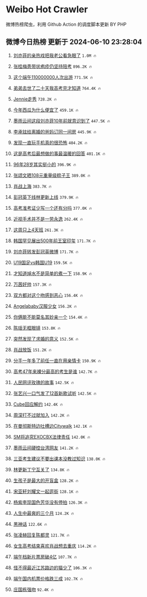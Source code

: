 # Weibo Hot Crawler 



微博热榜爬虫，利用 Github Action 的调度脚本更新 BY PHP 


## 微博今日热榜 更新于 2024-06-10 23:28:04 
1. [刘亦菲的亲热戏把我老公看急眼了](https://s.weibo.com/weibo?q=%23%E5%88%98%E4%BA%A6%E8%8F%B2%E7%9A%84%E4%BA%B2%E7%83%AD%E6%88%8F%E6%8A%8A%E6%88%91%E8%80%81%E5%85%AC%E7%9C%8B%E6%80%A5%E7%9C%BC%E4%BA%86%23&t=31&band_rank=1&Refer=top) `1.0M 🔥` 

1. [张桂梅患带状疱疹仍坚持陪考](https://s.weibo.com/weibo?q=%23%E5%BC%A0%E6%A1%82%E6%A2%85%E6%82%A3%E5%B8%A6%E7%8A%B6%E7%96%B1%E7%96%B9%E4%BB%8D%E5%9D%9A%E6%8C%81%E9%99%AA%E8%80%83%23&t=31&band_rank=2&Refer=top) `896.2K 🔥` 

1. [这个端午110000000人次出游](https://s.weibo.com/weibo?q=%23%E8%BF%99%E4%B8%AA%E7%AB%AF%E5%8D%88110000000%E4%BA%BA%E6%AC%A1%E5%87%BA%E6%B8%B8%23&t=31&band_rank=3&Refer=top) `771.5K 🔥` 

1. [弟弟去世了二十天我高考完才知道](https://s.weibo.com/weibo?q=%23%E5%BC%9F%E5%BC%9F%E5%8E%BB%E4%B8%96%E4%BA%86%E4%BA%8C%E5%8D%81%E5%A4%A9%E6%88%91%E9%AB%98%E8%80%83%E5%AE%8C%E6%89%8D%E7%9F%A5%E9%81%93%23&t=31&band_rank=4&Refer=top) `764.4K 🔥` 

1. [Jennie走秀](https://s.weibo.com/weibo?q=Jennie%E8%B5%B0%E7%A7%80&t=31&band_rank=5&Refer=top) `728.2K 🔥` 

1. [今年西瓜为什么便宜了](https://s.weibo.com/weibo?q=%23%E4%BB%8A%E5%B9%B4%E8%A5%BF%E7%93%9C%E4%B8%BA%E4%BB%80%E4%B9%88%E4%BE%BF%E5%AE%9C%E4%BA%86%23&t=31&band_rank=6&Refer=top) `459.1K 🔥` 

1. [墨雨云间这段刘亦菲10年前就意识到了](https://s.weibo.com/weibo?q=%23%E5%A2%A8%E9%9B%A8%E4%BA%91%E9%97%B4%E8%BF%99%E6%AE%B5%E5%88%98%E4%BA%A6%E8%8F%B210%E5%B9%B4%E5%89%8D%E5%B0%B1%E6%84%8F%E8%AF%86%E5%88%B0%E4%BA%86%23&t=31&band_rank=7&Refer=top) `447.5K 🔥` 

1. [李承铉给离婚的爸妈订同一间房](https://s.weibo.com/weibo?q=%23%E6%9D%8E%E6%89%BF%E9%93%89%E7%BB%99%E7%A6%BB%E5%A9%9A%E7%9A%84%E7%88%B8%E5%A6%88%E8%AE%A2%E5%90%8C%E4%B8%80%E9%97%B4%E6%88%BF%23&t=31&band_rank=8&Refer=top) `445.9K 🔥` 

1. [发现一直玩手机真的很恐怖](https://s.weibo.com/weibo?q=%23%E5%8F%91%E7%8E%B0%E4%B8%80%E7%9B%B4%E7%8E%A9%E6%89%8B%E6%9C%BA%E7%9C%9F%E7%9A%84%E5%BE%88%E6%81%90%E6%80%96%23&t=31&band_rank=9&Refer=top) `404.2K 🔥` 

1. [这是高考后最想做的事最温暖的回答](https://s.weibo.com/weibo?q=%23%E8%BF%99%E6%98%AF%E9%AB%98%E8%80%83%E5%90%8E%E6%9C%80%E6%83%B3%E5%81%9A%E7%9A%84%E4%BA%8B%E6%9C%80%E6%B8%A9%E6%9A%96%E7%9A%84%E5%9B%9E%E7%AD%94%23&t=31&band_rank=10&Refer=top) `401.1K 🔥` 

1. [96年28岁其实挺小的](https://s.weibo.com/weibo?q=%2396%E5%B9%B428%E5%B2%81%E5%85%B6%E5%AE%9E%E6%8C%BA%E5%B0%8F%E7%9A%84%23&t=31&band_rank=11&Refer=top) `396.9K 🔥` 

1. [张颂文晒108元重量级粽子王](https://s.weibo.com/weibo?q=%23%E5%BC%A0%E9%A2%82%E6%96%87%E6%99%92108%E5%85%83%E9%87%8D%E9%87%8F%E7%BA%A7%E7%B2%BD%E5%AD%90%E7%8E%8B%23&t=31&band_rank=12&Refer=top) `389.0K 🔥` 

1. [肖战上海](https://s.weibo.com/weibo?q=%E8%82%96%E6%88%98%E4%B8%8A%E6%B5%B7&t=31&band_rank=13&Refer=top) `383.7K 🔥` 

1. [彭冠英下线林更新上线](https://s.weibo.com/weibo?q=%23%E5%BD%AD%E5%86%A0%E8%8B%B1%E4%B8%8B%E7%BA%BF%E6%9E%97%E6%9B%B4%E6%96%B0%E4%B8%8A%E7%BA%BF%23&t=31&band_rank=14&Refer=top) `379.9K 🔥` 

1. [高考准考证少写一个还有分吗](https://s.weibo.com/weibo?q=%23%E9%AB%98%E8%80%83%E5%87%86%E8%80%83%E8%AF%81%E5%B0%91%E5%86%99%E4%B8%80%E4%B8%AA%E8%BF%98%E6%9C%89%E5%88%86%E5%90%97%23&t=31&band_rank=15&Refer=top) `377.0K 🔥` 

1. [近视手术并不是一劳永逸](https://s.weibo.com/weibo?q=%23%E8%BF%91%E8%A7%86%E6%89%8B%E6%9C%AF%E5%B9%B6%E4%B8%8D%E6%98%AF%E4%B8%80%E5%8A%B3%E6%B0%B8%E9%80%B8%23&t=31&band_rank=16&Refer=top) `262.4K 🔥` 

1. [这周只上4天班](https://s.weibo.com/weibo?q=%23%E8%BF%99%E5%91%A8%E5%8F%AA%E4%B8%8A4%E5%A4%A9%E7%8F%AD%23&t=31&band_rank=17&Refer=top) `261.3K 🔥` 

1. [韩国罕见展出500年前王室印玺](https://s.weibo.com/weibo?q=%23%E9%9F%A9%E5%9B%BD%E7%BD%95%E8%A7%81%E5%B1%95%E5%87%BA500%E5%B9%B4%E5%89%8D%E7%8E%8B%E5%AE%A4%E5%8D%B0%E7%8E%BA%23&t=31&band_rank=18&Refer=top) `171.7K 🔥` 

1. [刘亦菲转发彭冠英微博](https://s.weibo.com/weibo?q=%23%E5%88%98%E4%BA%A6%E8%8F%B2%E8%BD%AC%E5%8F%91%E5%BD%AD%E5%86%A0%E8%8B%B1%E5%BE%AE%E5%8D%9A%23&t=31&band_rank=19&Refer=top) `171.7K 🔥` 

1. [U19国足vs韩国U19](https://s.weibo.com/weibo?q=%23U19%E5%9B%BD%E8%B6%B3vs%E9%9F%A9%E5%9B%BDU19%23&t=31&band_rank=20&Refer=top) `159.5K 🔥` 

1. [才知道焯水不是简单的煮一下](https://s.weibo.com/weibo?q=%23%E6%89%8D%E7%9F%A5%E9%81%93%E7%84%AF%E6%B0%B4%E4%B8%8D%E6%98%AF%E7%AE%80%E5%8D%95%E7%9A%84%E7%85%AE%E4%B8%80%E4%B8%8B%23&t=31&band_rank=21&Refer=top) `158.9K 🔥` 

1. [万茜好帅](https://s.weibo.com/weibo?q=%E4%B8%87%E8%8C%9C%E5%A5%BD%E5%B8%85&t=31&band_rank=22&Refer=top) `157.3K 🔥` 

1. [双方都对这个吻感到恶心](https://s.weibo.com/weibo?q=%23%E5%8F%8C%E6%96%B9%E9%83%BD%E5%AF%B9%E8%BF%99%E4%B8%AA%E5%90%BB%E6%84%9F%E5%88%B0%E6%81%B6%E5%BF%83%23&t=31&band_rank=23&Refer=top) `156.4K 🔥` 

1. [Angelababy汉服少女](https://s.weibo.com/weibo?q=%23Angelababy%E6%B1%89%E6%9C%8D%E5%B0%91%E5%A5%B3%23&t=31&band_rank=24&Refer=top) `156.2K 🔥` 

1. [你俩能不能莫名其妙亲一个](https://s.weibo.com/weibo?q=%E4%BD%A0%E4%BF%A9%E8%83%BD%E4%B8%8D%E8%83%BD%E8%8E%AB%E5%90%8D%E5%85%B6%E5%A6%99%E4%BA%B2%E4%B8%80%E4%B8%AA&t=31&band_rank=25&Refer=top) `154.4K 🔥` 

1. [陈瑶无框眼镜](https://s.weibo.com/weibo?q=%E9%99%88%E7%91%B6%E6%97%A0%E6%A1%86%E7%9C%BC%E9%95%9C&t=31&band_rank=26&Refer=top) `153.8K 🔥` 

1. [突然发现了求婚的意义](https://s.weibo.com/weibo?q=%23%E7%AA%81%E7%84%B6%E5%8F%91%E7%8E%B0%E4%BA%86%E6%B1%82%E5%A9%9A%E7%9A%84%E6%84%8F%E4%B9%89%23&t=31&band_rank=27&Refer=top) `152.5K 🔥` 

1. [肖战放饭](https://s.weibo.com/weibo?q=%E8%82%96%E6%88%98%E6%94%BE%E9%A5%AD&t=31&band_rank=28&Refer=top) `151.2K 🔥` 

1. [分手一年多了前任一直在用亲情卡](https://s.weibo.com/weibo?q=%23%E5%88%86%E6%89%8B%E4%B8%80%E5%B9%B4%E5%A4%9A%E4%BA%86%E5%89%8D%E4%BB%BB%E4%B8%80%E7%9B%B4%E5%9C%A8%E7%94%A8%E4%BA%B2%E6%83%85%E5%8D%A1%23&t=31&band_rank=29&Refer=top) `150.9K 🔥` 

1. [高考47年来裸分最高的考生是谁](https://s.weibo.com/weibo?q=%23%E9%AB%98%E8%80%8347%E5%B9%B4%E6%9D%A5%E8%A3%B8%E5%88%86%E6%9C%80%E9%AB%98%E7%9A%84%E8%80%83%E7%94%9F%E6%98%AF%E8%B0%81%23&t=31&band_rank=30&Refer=top) `142.7K 🔥` 

1. [人民网评玫瑰的故事](https://s.weibo.com/weibo?q=%23%E4%BA%BA%E6%B0%91%E7%BD%91%E8%AF%84%E7%8E%AB%E7%91%B0%E7%9A%84%E6%95%85%E4%BA%8B%23&t=31&band_rank=31&Refer=top) `142.5K 🔥` 

1. [张艺兴一口气发了12首新歌试听](https://s.weibo.com/weibo?q=%23%E5%BC%A0%E8%89%BA%E5%85%B4%E4%B8%80%E5%8F%A3%E6%B0%94%E5%8F%91%E4%BA%8612%E9%A6%96%E6%96%B0%E6%AD%8C%E8%AF%95%E5%90%AC%23&t=31&band_rank=32&Refer=top) `142.5K 🔥` 

1. [Cube回应解约](https://s.weibo.com/weibo?q=%23Cube%E5%9B%9E%E5%BA%94%E8%A7%A3%E7%BA%A6%23&t=31&band_rank=33&Refer=top) `142.4K 🔥` 

1. [周深打不过就加入](https://s.weibo.com/weibo?q=%23%E5%91%A8%E6%B7%B1%E6%89%93%E4%B8%8D%E8%BF%87%E5%B0%B1%E5%8A%A0%E5%85%A5%23&t=31&band_rank=34&Refer=top) `142.2K 🔥` 

1. [在曼彻斯特边吐槽边Citywalk](https://s.weibo.com/weibo?q=%E5%9C%A8%E6%9B%BC%E5%BD%BB%E6%96%AF%E7%89%B9%E8%BE%B9%E5%90%90%E6%A7%BD%E8%BE%B9Citywalk&t=31&band_rank=35&Refer=top) `142.1K 🔥` 

1. [SM将追究EXOCBX法律责任](https://s.weibo.com/weibo?q=%23SM%E5%B0%86%E8%BF%BD%E7%A9%B6EXOCBX%E6%B3%95%E5%BE%8B%E8%B4%A3%E4%BB%BB%23&t=31&band_rank=36&Refer=top) `142.0K 🔥` 

1. [墨雨云间硬控台湾网友](https://s.weibo.com/weibo?q=%23%E5%A2%A8%E9%9B%A8%E4%BA%91%E9%97%B4%E7%A1%AC%E6%8E%A7%E5%8F%B0%E6%B9%BE%E7%BD%91%E5%8F%8B%23&t=31&band_rank=37&Refer=top) `141.2K 🔥` 

1. [三亚考生建议不要出课本没教过知识](https://s.weibo.com/weibo?q=%23%E4%B8%89%E4%BA%9A%E8%80%83%E7%94%9F%E5%BB%BA%E8%AE%AE%E4%B8%8D%E8%A6%81%E5%87%BA%E8%AF%BE%E6%9C%AC%E6%B2%A1%E6%95%99%E8%BF%87%E7%9F%A5%E8%AF%86%23&t=31&band_rank=38&Refer=top) `138.0K 🔥` 

1. [林更新丁宁互关了](https://s.weibo.com/weibo?q=%23%E6%9E%97%E6%9B%B4%E6%96%B0%E4%B8%81%E5%AE%81%E4%BA%92%E5%85%B3%E4%BA%86%23&t=31&band_rank=39&Refer=top) `134.8K 🔥` 

1. [生孩子是最大的开盲盒](https://s.weibo.com/weibo?q=%23%E7%94%9F%E5%AD%A9%E5%AD%90%E6%98%AF%E6%9C%80%E5%A4%A7%E7%9A%84%E5%BC%80%E7%9B%B2%E7%9B%92%23&t=31&band_rank=40&Refer=top) `128.2K 🔥` 

1. [宋亚轩刘耀文一起逛街](https://s.weibo.com/weibo?q=%23%E5%AE%8B%E4%BA%9A%E8%BD%A9%E5%88%98%E8%80%80%E6%96%87%E4%B8%80%E8%B5%B7%E9%80%9B%E8%A1%97%23&t=31&band_rank=41&Refer=top) `128.1K 🔥` 

1. [杨紫李现国色芳华没有停拍](https://s.weibo.com/weibo?q=%23%E6%9D%A8%E7%B4%AB%E6%9D%8E%E7%8E%B0%E5%9B%BD%E8%89%B2%E8%8A%B3%E5%8D%8E%E6%B2%A1%E6%9C%89%E5%81%9C%E6%8B%8D%23&t=31&band_rank=42&Refer=top) `126.3K 🔥` 

1. [人生中最爽的三个月](https://s.weibo.com/weibo?q=%23%E4%BA%BA%E7%94%9F%E4%B8%AD%E6%9C%80%E7%88%BD%E7%9A%84%E4%B8%89%E4%B8%AA%E6%9C%88%23&t=31&band_rank=43&Refer=top) `124.2K 🔥` 

1. [黑神话](https://s.weibo.com/weibo?q=%E9%BB%91%E7%A5%9E%E8%AF%9D&t=31&band_rank=44&Refer=top) `122.6K 🔥` 

1. [张凌赫回复陈都灵](https://s.weibo.com/weibo?q=%23%E5%BC%A0%E5%87%8C%E8%B5%AB%E5%9B%9E%E5%A4%8D%E9%99%88%E9%83%BD%E7%81%B5%23&t=31&band_rank=45&Refer=top) `121.7K 🔥` 

1. [女生高考结束喜欢肖战想去重庆](https://s.weibo.com/weibo?q=%23%E5%A5%B3%E7%94%9F%E9%AB%98%E8%80%83%E7%BB%93%E6%9D%9F%E5%96%9C%E6%AC%A2%E8%82%96%E6%88%98%E6%83%B3%E5%8E%BB%E9%87%8D%E5%BA%86%23&t=31&band_rank=46&Refer=top) `114.2K 🔥` 

1. [端午档新片票房破4亿](https://s.weibo.com/weibo?q=%23%E7%AB%AF%E5%8D%88%E6%A1%A3%E6%96%B0%E7%89%87%E7%A5%A8%E6%88%BF%E7%A0%B44%E4%BA%BF%23&t=31&band_rank=47&Refer=top) `107.7K 🔥` 

1. [怪不得最近江苏路边的猫少了](https://s.weibo.com/weibo?q=%23%E6%80%AA%E4%B8%8D%E5%BE%97%E6%9C%80%E8%BF%91%E6%B1%9F%E8%8B%8F%E8%B7%AF%E8%BE%B9%E7%9A%84%E7%8C%AB%E5%B0%91%E4%BA%86%23&t=31&band_rank=48&Refer=top) `106.3K 🔥` 

1. [端午国内机票价格跌三成](https://s.weibo.com/weibo?q=%23%E7%AB%AF%E5%8D%88%E5%9B%BD%E5%86%85%E6%9C%BA%E7%A5%A8%E4%BB%B7%E6%A0%BC%E8%B7%8C%E4%B8%89%E6%88%90%23&t=31&band_rank=49&Refer=top) `102.7K 🔥` 

1. [庄国栋强吻](https://s.weibo.com/weibo?q=%23%E5%BA%84%E5%9B%BD%E6%A0%8B%E5%BC%BA%E5%90%BB%23&t=31&band_rank=50&Refer=top) `92.4K 🔥` 

